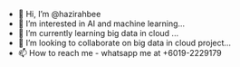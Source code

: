 - 👋 Hi, I’m @hazirahbee
- 👀 I’m interested in AI and machine learning...
- 🌱 I’m currently learning big data in cloud ...
- 💞️ I’m looking to collaborate on big data in cloud project...
- 📫 How to reach me - whatsapp me at +6019-2229179
<!---
hazirahbee/hazirahbee is a ✨ special ✨ repository because its `README.md` (this file) appears on your GitHub profile.
You can click the Preview link to take a look at your changes.
--->
